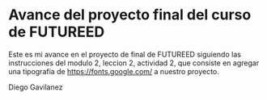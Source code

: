 # Avance del proyecto final del curso de FUTUREED
Este es mi avance en el proyecto de final de FUTUREED siguiendo las instrucciones del modulo 2, leccion 2, actividad 2, que consiste en agregar una tipografía de https://fonts.google.com/ a nuestro proyecto.

Diego Gavilanez
